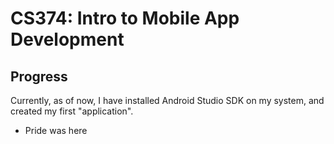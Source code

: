 # CS374: Intro to Mobile App Development

## Progress

Currently, as of now, I have installed Android Studio SDK on my system, and created my first "application".
- Pride was here

